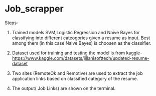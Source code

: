 # Job_scrapper
Steps-
1. Trained models SVM,Logistic Regression and Naive Bayes for classifying into different cateogories given a resume as input. Best among them (in this case Naive Bayes) is choosen as the classifier.
  
2. Dataset used for training and testing the model is from kaggle- https://www.kaggle.com/datasets/jillanisofttech/updated-resume-dataset

3. Two sites (RemoteOk and Remotive) are used to extract the job application links based on classified category of the resume.

4. The output( Job Links) are shown on the terminal.
